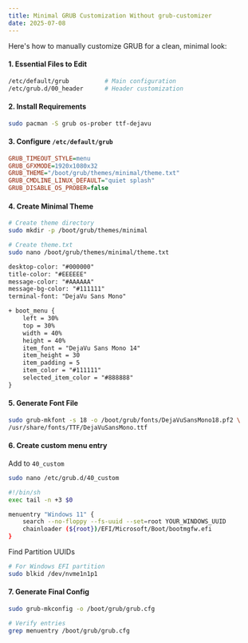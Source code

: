 ```yaml
---
title: Minimal GRUB Customization Without grub-customizer
date: 2025-07-08
---
```


Here's how to manually customize GRUB for a clean, minimal look:

#### 1. **Essential Files to Edit**
```bash
/etc/default/grub          # Main configuration
/etc/grub.d/00_header      # Header customization
```

#### 2. **Install Requirements**
```bash
sudo pacman -S grub os-prober ttf-dejavu
```

#### 3. **Configure `/etc/default/grub`**
```ini
GRUB_TIMEOUT_STYLE=menu
GRUB_GFXMODE=1920x1080x32
GRUB_THEME="/boot/grub/themes/minimal/theme.txt"
GRUB_CMDLINE_LINUX_DEFAULT="quiet splash"
GRUB_DISABLE_OS_PROBER=false
```

#### 4. **Create Minimal Theme**
```bash
# Create theme directory
sudo mkdir -p /boot/grub/themes/minimal

# Create theme.txt
sudo nano /boot/grub/themes/minimal/theme.txt
```
```ini:theme.txt
desktop-color: "#000000"
title-color: "#EEEEEE"
message-color: "#AAAAAA"
message-bg-color: "#111111"
terminal-font: "DejaVu Sans Mono"

+ boot_menu {
    left = 30%
    top = 30%
    width = 40%
    height = 40%
    item_font = "DejaVu Sans Mono 14"
    item_height = 30
    item_padding = 5
    item_color = "#111111"
    selected_item_color = "#888888"
}
```

#### 5. **Generate Font File**
```bash
sudo grub-mkfont -s 18 -o /boot/grub/fonts/DejaVuSansMono18.pf2 \
/usr/share/fonts/TTF/DejaVuSansMono.ttf
```

#### 6. **Create custom menu entry**

Add to `40_custom`
```bash
sudo nano /etc/grub.d/40_custom
```

```bash
#!/bin/sh
exec tail -n +3 $0

menuentry "Windows 11" {
    search --no-floppy --fs-uuid --set=root YOUR_WINDOWS_UUID
    chainloader (${root})/EFI/Microsoft/Boot/bootmgfw.efi
}
```

Find Partition UUIDs
```bash
# For Windows EFI partition
sudo blkid /dev/nvme1n1p1
```

#### 7. **Generate Final Config**
```bash
sudo grub-mkconfig -o /boot/grub/grub.cfg

# Verify entries
grep menuentry /boot/grub/grub.cfg
```
